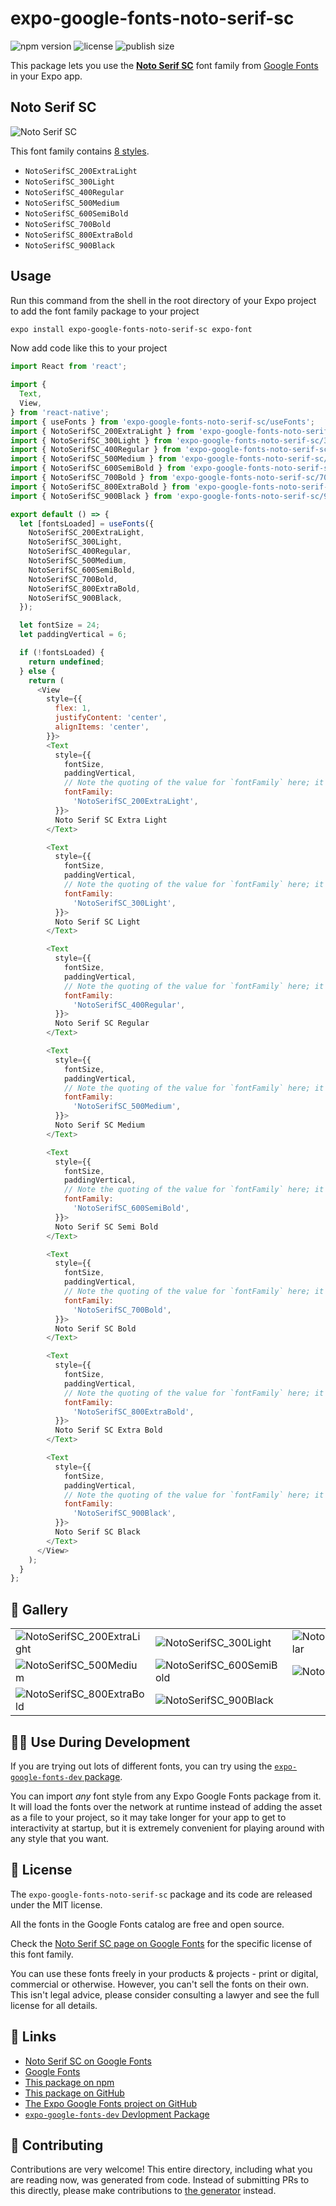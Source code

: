 # expo-google-fonts-noto-serif-sc

![npm version](https://flat.badgen.net/npm/v/expo-google-fonts-noto-serif-sc)
![license](https://flat.badgen.net/github/license/expo/google-fonts)
![publish size](https://flat.badgen.net/packagephobia/install/expo-google-fonts-noto-serif-sc)

This package lets you use the [**Noto Serif SC**](https://fonts.google.com/specimen/Noto+Serif+SC) font family from [Google Fonts](https://fonts.google.com/) in your Expo app.

## Noto Serif SC

![Noto Serif SC](./font-family.png)

This font family contains [8 styles](#-gallery).

- `NotoSerifSC_200ExtraLight`
- `NotoSerifSC_300Light`
- `NotoSerifSC_400Regular`
- `NotoSerifSC_500Medium`
- `NotoSerifSC_600SemiBold`
- `NotoSerifSC_700Bold`
- `NotoSerifSC_800ExtraBold`
- `NotoSerifSC_900Black`

## Usage

Run this command from the shell in the root directory of your Expo project to add the font family package to your project
```sh
expo install expo-google-fonts-noto-serif-sc expo-font
```

Now add code like this to your project
```js
import React from 'react';

import {
  Text,
  View,
} from 'react-native';
import { useFonts } from 'expo-google-fonts-noto-serif-sc/useFonts';
import { NotoSerifSC_200ExtraLight } from 'expo-google-fonts-noto-serif-sc/200ExtraLight';
import { NotoSerifSC_300Light } from 'expo-google-fonts-noto-serif-sc/300Light';
import { NotoSerifSC_400Regular } from 'expo-google-fonts-noto-serif-sc/400Regular';
import { NotoSerifSC_500Medium } from 'expo-google-fonts-noto-serif-sc/500Medium';
import { NotoSerifSC_600SemiBold } from 'expo-google-fonts-noto-serif-sc/600SemiBold';
import { NotoSerifSC_700Bold } from 'expo-google-fonts-noto-serif-sc/700Bold';
import { NotoSerifSC_800ExtraBold } from 'expo-google-fonts-noto-serif-sc/800ExtraBold';
import { NotoSerifSC_900Black } from 'expo-google-fonts-noto-serif-sc/900Black';

export default () => {
  let [fontsLoaded] = useFonts({
    NotoSerifSC_200ExtraLight,
    NotoSerifSC_300Light,
    NotoSerifSC_400Regular,
    NotoSerifSC_500Medium,
    NotoSerifSC_600SemiBold,
    NotoSerifSC_700Bold,
    NotoSerifSC_800ExtraBold,
    NotoSerifSC_900Black,
  });

  let fontSize = 24;
  let paddingVertical = 6;

  if (!fontsLoaded) {
    return undefined;
  } else {
    return (
      <View
        style={{
          flex: 1,
          justifyContent: 'center',
          alignItems: 'center',
        }}>
        <Text
          style={{
            fontSize,
            paddingVertical,
            // Note the quoting of the value for `fontFamily` here; it expects a string!
            fontFamily:
              'NotoSerifSC_200ExtraLight',
          }}>
          Noto Serif SC Extra Light
        </Text>

        <Text
          style={{
            fontSize,
            paddingVertical,
            // Note the quoting of the value for `fontFamily` here; it expects a string!
            fontFamily:
              'NotoSerifSC_300Light',
          }}>
          Noto Serif SC Light
        </Text>

        <Text
          style={{
            fontSize,
            paddingVertical,
            // Note the quoting of the value for `fontFamily` here; it expects a string!
            fontFamily:
              'NotoSerifSC_400Regular',
          }}>
          Noto Serif SC Regular
        </Text>

        <Text
          style={{
            fontSize,
            paddingVertical,
            // Note the quoting of the value for `fontFamily` here; it expects a string!
            fontFamily:
              'NotoSerifSC_500Medium',
          }}>
          Noto Serif SC Medium
        </Text>

        <Text
          style={{
            fontSize,
            paddingVertical,
            // Note the quoting of the value for `fontFamily` here; it expects a string!
            fontFamily:
              'NotoSerifSC_600SemiBold',
          }}>
          Noto Serif SC Semi Bold
        </Text>

        <Text
          style={{
            fontSize,
            paddingVertical,
            // Note the quoting of the value for `fontFamily` here; it expects a string!
            fontFamily:
              'NotoSerifSC_700Bold',
          }}>
          Noto Serif SC Bold
        </Text>

        <Text
          style={{
            fontSize,
            paddingVertical,
            // Note the quoting of the value for `fontFamily` here; it expects a string!
            fontFamily:
              'NotoSerifSC_800ExtraBold',
          }}>
          Noto Serif SC Extra Bold
        </Text>

        <Text
          style={{
            fontSize,
            paddingVertical,
            // Note the quoting of the value for `fontFamily` here; it expects a string!
            fontFamily:
              'NotoSerifSC_900Black',
          }}>
          Noto Serif SC Black
        </Text>
      </View>
    );
  }
};

```

## 🔡 Gallery


||||
|-|-|-|
|![NotoSerifSC_200ExtraLight](.//200ExtraLight/NotoSerifSC_200ExtraLight.ttf.png)|![NotoSerifSC_300Light](.//300Light/NotoSerifSC_300Light.ttf.png)|![NotoSerifSC_400Regular](.//400Regular/NotoSerifSC_400Regular.ttf.png)||
|![NotoSerifSC_500Medium](.//500Medium/NotoSerifSC_500Medium.ttf.png)|![NotoSerifSC_600SemiBold](.//600SemiBold/NotoSerifSC_600SemiBold.ttf.png)|![NotoSerifSC_700Bold](.//700Bold/NotoSerifSC_700Bold.ttf.png)||
|![NotoSerifSC_800ExtraBold](.//800ExtraBold/NotoSerifSC_800ExtraBold.ttf.png)|![NotoSerifSC_900Black](.//900Black/NotoSerifSC_900Black.ttf.png)|||


## 👩‍💻 Use During Development

If you are trying out lots of different fonts, you can try using the [`expo-google-fonts-dev` package](https://github.com/freeboub/google-fonts/tree/master/font-packages/dev#readme).

You can import *any* font style from any Expo Google Fonts package from it. It will load the fonts
over the network at runtime instead of adding the asset as a file to your project, so it may take longer
for your app to get to interactivity at startup, but it is extremely convenient
for playing around with any style that you want.

## 📖 License

The `expo-google-fonts-noto-serif-sc` package and its code are released under the MIT license.

All the fonts in the Google Fonts catalog are free and open source.

Check the [Noto Serif SC page on Google Fonts](https://fonts.google.com/specimen/Noto+Serif+SC) for the specific license of this font family.

You can use these fonts freely in your products & projects - print or digital, commercial or otherwise. However, you can't sell the fonts on their own. This isn't legal advice, please consider consulting a lawyer and see the full license for all details.

## 🔗 Links

- [Noto Serif SC on Google Fonts](https://fonts.google.com/specimen/Noto+Serif+SC)
- [Google Fonts](https://fonts.google.com/)
- [This package on npm](https://www.npmjs.com/package/expo-google-fonts-noto-serif-sc)
- [This package on GitHub](https://github.com/freeboub/google-fonts/tree/master/font-packages/noto-serif-sc)
- [The Expo Google Fonts project on GitHub](https://github.com/freeboub/google-fonts)
- [`expo-google-fonts-dev` Devlopment Package](https://github.com/freeboub/google-fonts/tree/master/font-packages/dev)

## 🤝 Contributing

Contributions are very welcome! This entire directory, including what you are reading now, was generated from code. Instead of submitting PRs to this directly, please make contributions to [the generator](https://github.com/freeboub/google-fonts/tree/master/packages/generator) instead.
